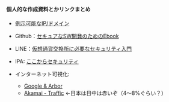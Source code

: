 #### 個人的な作成資料とかリンクまとめ

- [例示可能なIP/ドメイン](Parts/Example-IP-Domain.md)

- Github：[セキュアなSW開発のためのEbook](https://resources.github.com/downloads/%E3%82%BB%E3%82%AD%E3%83%A5%E3%82%A2%E3%81%AASW%E9%96%8B%E7%99%BA%E3%81%AE%E3%81%9F%E3%82%81%E3%81%AEEbook.pdf)
- LINE：[仮想通貨交換所に必要なセキュリティ入門](https://engineering.linecorp.com/ja/blog/security-crypto-exchange/?utm_source=dlvr.it&utm_medium=twitter)
- IPA: [ここからセキュリティ](https://www.ipa.go.jp/security/kokokara/study/company.html)

- インターネット可視化:
  - [Google & Arbor](http://www.digitalattackmap.com/#anim=1&color=0&country=ALL&list=0&time=17911&view=map)
  - [Akamai - Traffic](https://www.akamai.com/us/en/solutions/intelligent-platform/visualizing-akamai/real-time-web-monitor.jsp) ←日本は日中は赤いぞ（4～8%ぐらい？）